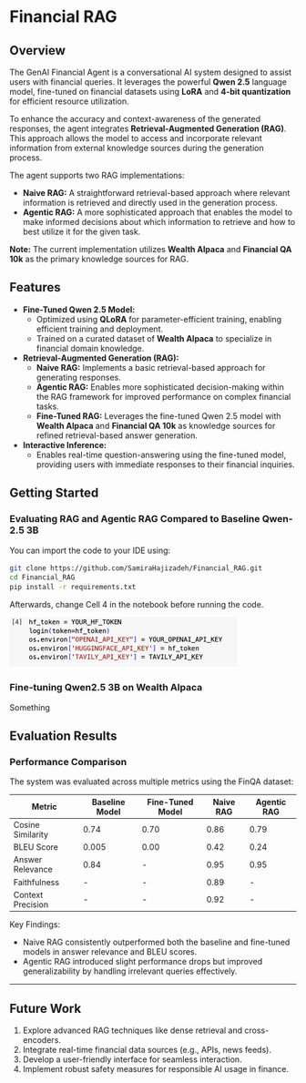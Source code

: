 # Financial RAG

## Overview

The GenAI Financial Agent is a conversational AI system designed to assist users with financial queries. It leverages the powerful **Qwen 2.5** language model, fine-tuned on financial datasets using **LoRA** and **4-bit quantization** for efficient resource utilization. 

To enhance the accuracy and context-awareness of the generated responses, the agent integrates **Retrieval-Augmented Generation (RAG)**. This approach allows the model to access and incorporate relevant information from external knowledge sources during the generation process. 

The agent supports two RAG implementations:

- **Naive RAG:** A straightforward retrieval-based approach where relevant information is retrieved and directly used in the generation process.
- **Agentic RAG:** A more sophisticated approach that enables the model to make informed decisions about which information to retrieve and how to best utilize it for the given task.

**Note:** The current implementation utilizes **Wealth Alpaca** and **Financial QA 10k** as the primary knowledge sources for RAG.

## Features

- **Fine-Tuned Qwen 2.5 Model:**
    - Optimized using **QLoRA** for parameter-efficient training, enabling efficient training and deployment.
    - Trained on a curated dataset of **Wealth Alpaca** to specialize in financial domain knowledge. 
- **Retrieval-Augmented Generation (RAG):**
    - **Naive RAG:** Implements a basic retrieval-based approach for generating responses.
    - **Agentic RAG:** Enables more sophisticated decision-making within the RAG framework for improved performance on complex financial tasks.
    - **Fine-Tuned RAG:** Leverages the fine-tuned Qwen 2.5 model with **Wealth Alpaca** and **Financial QA 10k** as knowledge sources for refined retrieval-based answer generation.
- **Interactive Inference:**
    - Enables real-time question-answering using the fine-tuned model, providing users with immediate responses to their financial inquiries. 

## Getting Started

### Evaluating RAG and Agentic RAG Compared to Baseline Qwen-2.5 3B

You can import the code to your IDE using:

```bash
git clone https://github.com/SamiraHajizadeh/Financial_RAG.git
cd Financial_RAG
pip install -r requirements.txt
```

Afterwards, change Cell 4 in the notebook before running the code.

<img src="image.png" width="400" />

### Fine-tuning Qwen2.5 3B on Wealth Alpaca

Something

## Evaluation Results

### Performance Comparison
The system was evaluated across multiple metrics using the FinQA dataset:

| Metric                 | Baseline Model | Fine-Tuned Model | Naive RAG | Agentic RAG |
|------------------------|----------------|------------------|-----------|-------------|
| Cosine Similarity      | 0.74           | 0.70             | 0.86      | 0.79        |
| BLEU Score             | 0.005          | 0.00             | 0.42      | 0.24        |
| Answer Relevance       | 0.84           | -                | 0.95      | 0.95        |
| Faithfulness           | -              | -                | 0.89      | -           |
| Context Precision      | -              | -                | 0.92      | -           |

Key Findings:
- Naive RAG consistently outperformed both the baseline and fine-tuned models in answer relevance and BLEU scores.
- Agentic RAG introduced slight performance drops but improved generalizability by handling irrelevant queries effectively.

---


## Future Work

1. Explore advanced RAG techniques like dense retrieval and cross-encoders.
2. Integrate real-time financial data sources (e.g., APIs, news feeds).
3. Develop a user-friendly interface for seamless interaction.
4. Implement robust safety measures for responsible AI usage in finance.
